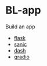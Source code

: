 # BL-app

Build an app

- [flask](https://github.com/pallets/flask)
- [sanic](https://github.com/huge-success/sanic)
- [dash](https://github.com/plotly/dash)
- [gradio](https://github.com/gradio-app/gradio)

